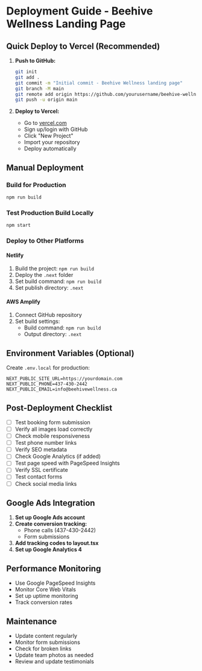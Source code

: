 # Deployment Guide - Beehive Wellness Landing Page

## Quick Deploy to Vercel (Recommended)

1. **Push to GitHub:**
   ```bash
   git init
   git add .
   git commit -m "Initial commit - Beehive Wellness landing page"
   git branch -M main
   git remote add origin https://github.com/yourusername/beehive-wellness.git
   git push -u origin main
   ```

2. **Deploy to Vercel:**
   - Go to [vercel.com](https://vercel.com)
   - Sign up/login with GitHub
   - Click "New Project"
   - Import your repository
   - Deploy automatically

## Manual Deployment

### Build for Production
```bash
npm run build
```

### Test Production Build Locally
```bash
npm start
```

### Deploy to Other Platforms

#### Netlify
1. Build the project: `npm run build`
2. Deploy the `.next` folder
3. Set build command: `npm run build`
4. Set publish directory: `.next`

#### AWS Amplify
1. Connect GitHub repository
2. Set build settings:
   - Build command: `npm run build`
   - Output directory: `.next`

## Environment Variables (Optional)

Create `.env.local` for production:
```env
NEXT_PUBLIC_SITE_URL=https://yourdomain.com
NEXT_PUBLIC_PHONE=437-430-2442
NEXT_PUBLIC_EMAIL=info@beehivewellness.ca
```

## Post-Deployment Checklist

- [ ] Test booking form submission
- [ ] Verify all images load correctly
- [ ] Check mobile responsiveness
- [ ] Test phone number links
- [ ] Verify SEO metadata
- [ ] Check Google Analytics (if added)
- [ ] Test page speed with PageSpeed Insights
- [ ] Verify SSL certificate
- [ ] Test contact forms
- [ ] Check social media links

## Google Ads Integration

1. **Set up Google Ads account**
2. **Create conversion tracking:**
   - Phone calls (437-430-2442)
   - Form submissions
3. **Add tracking codes to layout.tsx**
4. **Set up Google Analytics 4**

## Performance Monitoring

- Use Google PageSpeed Insights
- Monitor Core Web Vitals
- Set up uptime monitoring
- Track conversion rates

## Maintenance

- Update content regularly
- Monitor form submissions
- Check for broken links
- Update team photos as needed
- Review and update testimonials
